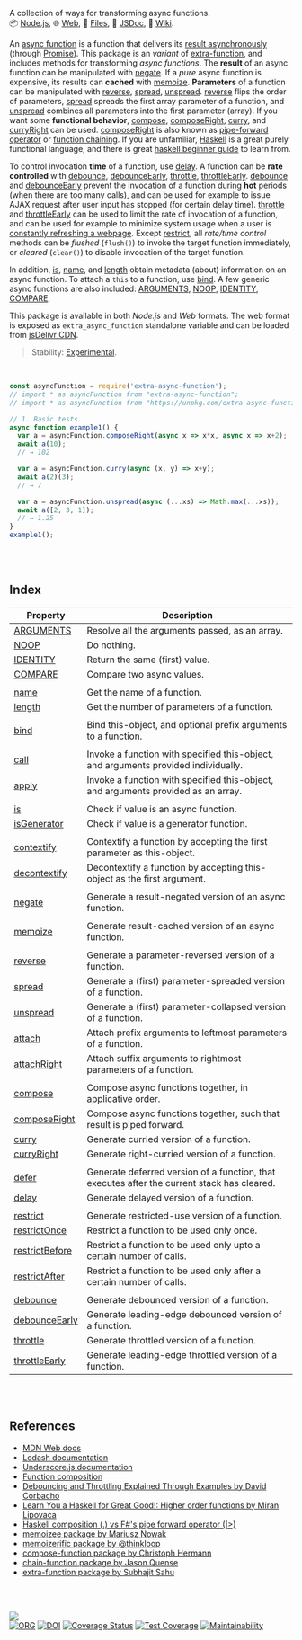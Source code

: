 A collection of ways for transforming async functions.<br>
📦 [Node.js](https://www.npmjs.com/package/extra-async-function),
🌐 [Web](https://www.npmjs.com/package/extra-async-function.web),
📜 [Files](https://unpkg.com/extra-async-function/),
📰 [JSDoc](https://nodef.github.io/extra-async-function/),
📘 [Wiki](https://github.com/nodef/extra-async-function/wiki/).

An [async function] is a function that delivers its [result asynchronously]
(through [Promise]). This package is an *variant* of [extra-function], and
includes methods for transforming *async functions*. The **result** of an async
function can be manipulated with [negate]. If a *pure* async function is
expensive, its results can **cached** with [memoize]. **Parameters** of a
function can be manipulated with [reverse], [spread], [unspread]. [reverse]
flips the order of parameters, [spread] spreads the first array parameter of a
function, and [unspread] combines all parameters into the first parameter
(array). If you want some **functional behavior**, [compose], [composeRight],
[curry], and [curryRight] can be used. [composeRight] is also known as
[pipe-forward operator] or [function chaining]. If you are unfamiliar, [Haskell]
is a great purely functional language, and there is great [haskell beginner
guide] to learn from.

To control invocation **time** of a function, use [delay]. A function can be
**rate controlled** with [debounce], [debounceEarly], [throttle],
[throttleEarly]. [debounce] and [debounceEarly] prevent the invocation of a
function during **hot** periods (when there are too many calls), and can be used
for example to issue AJAX request after user input has stopped (for certain
delay time). [throttle] and [throttleEarly] can be used to limit the rate of
invocation of a function, and can be used for example to minimize system usage
when a user is [constantly refreshing a webpage]. Except [restrict], all
*rate/time control* methods can be *flushed* (`flush()`) to invoke the target
function immediately, or *cleared* (`clear()`) to disable invocation of the
target function.

In addition, [is], [name], and [length] obtain metadata (about) information on
an async function. To attach a `this` to a function, use [bind]. A few generic
async functions are also included: [ARGUMENTS], [NOOP], [IDENTITY], [COMPARE].

This package is available in both *Node.js* and *Web* formats. The web format is
exposed as `extra_async_function` standalone variable and can be loaded from
[jsDelivr CDN].

[async function]: https://developer.mozilla.org/en-US/docs/Web/JavaScript/Reference/Statements/async_function
[result asynchronously]: https://exploringjs.com/impatient-js/ch_async-functions.html#async-constructs
[Promise]: https://developer.mozilla.org/en-US/docs/Web/JavaScript/Reference/Global_Objects/Promise
[extra-function]: https://www.npmjs.com/package/extra-function
[pipe-forward operator]: https://stackoverflow.com/questions/1457140/haskell-composition-vs-fs-pipe-forward-operator
[function chaining]: https://www.npmjs.com/package/chain-function
[Haskell]: https://www.haskell.org
[haskell beginner guide]: http://learnyouahaskell.com
[constantly refreshing a webpage]: https://tenor.com/view/social-network-mark-zuckerberg-refresh-movie-jesse-eisenberg-gif-12095762
[jsDelivr CDN]: https://cdn.jsdelivr.net/npm/extra-async-function.web/index.js

> Stability: [Experimental](https://www.youtube.com/watch?v=L1j93RnIxEo).

<br>


```javascript
const asyncFunction = require('extra-async-function');
// import * as asyncFunction from "extra-async-function";
// import * as asyncFunction from "https://unpkg.com/extra-async-function/index.mjs"; (deno)

// 1. Basic tests.
async function example1() {
  var a = asyncFunction.composeRight(async x => x*x, async x => x+2);
  await a(10);
  // → 102

  var a = asyncFunction.curry(async (x, y) => x+y);
  await a(2)(3);
  // → 7

  var a = asyncFunction.unspread(async (...xs) => Math.max(...xs));
  await a([2, 3, 1]);
  // → 1.25
}
example1();
```

<br>
<br>


## Index

| Property | Description |
|  ----  |  ----  |
| [ARGUMENTS] | Resolve all the arguments passed, as an array. |
| [NOOP] | Do nothing. |
| [IDENTITY] | Return the same (first) value. |
| [COMPARE] | Compare two async values. |
|  |  |
| [name] | Get the name of a function. |
| [length] | Get the number of parameters of a function. |
|  |  |
| [bind] | Bind this-object, and optional prefix arguments to a function. |
|  |  |
| [call] | Invoke a function with specified this-object, and arguments provided individually. |
| [apply] | Invoke a function with specified this-object, and arguments provided as an array. |
|  |  |
| [is] | Check if value is an async function. |
| [isGenerator] | Check if value is a generator function. |
|  |  |
| [contextify] | Contextify a function by accepting the first parameter as this-object. |
| [decontextify] | Decontextify a function by accepting this-object as the first argument. |
|  |  |
| [negate] | Generate a result-negated version of an async function. |
|  |  |
| [memoize] | Generate result-cached version of an async function. |
|  |  |
| [reverse] | Generate a parameter-reversed version of a function. |
| [spread] | Generate a (first) parameter-spreaded version of a function. |
| [unspread] | Generate a (first) parameter-collapsed version of a function. |
| [attach] | Attach prefix arguments to leftmost parameters of a function. |
| [attachRight] | Attach suffix arguments to rightmost parameters of a function. |
|  |  |
| [compose] | Compose async functions together, in applicative order. |
| [composeRight] | Compose async functions together, such that result is piped forward. |
| [curry] | Generate curried version of a function. |
| [curryRight] | Generate right-curried version of a function. |
|  |  |
| [defer] | Generate deferred version of a function, that executes after the current stack has cleared. |
| [delay] | Generate delayed version of a function. |
|  |  |
| [restrict] | Generate restricted-use version of a function. |
| [restrictOnce] | Restrict a function to be used only once. |
| [restrictBefore] | Restrict a function to be used only upto a certain number of calls. |
| [restrictAfter] | Restrict a function to be used only after a certain number of calls. |
|  |  |
| [debounce] | Generate debounced version of a function. |
| [debounceEarly] | Generate leading-edge debounced version of a function. |
| [throttle] | Generate throttled version of a function. |
| [throttleEarly] | Generate leading-edge throttled version of a function. |

<br>
<br>


## References

- [MDN Web docs](https://developer.mozilla.org/en-US/docs/Web/JavaScript/Reference)
- [Lodash documentation](https://lodash.com/docs/4.17.15)
- [Underscore.js documentation](https://underscorejs.org/)
- [Function composition](https://en.wikipedia.org/wiki/Function_composition)
- [Debouncing and Throttling Explained Through Examples by David Corbacho](https://css-tricks.com/debouncing-throttling-explained-examples/)
- [Learn You a Haskell for Great Good!: Higher order functions by Miran Lipovaca](http://learnyouahaskell.com/higher-order-functions)
- [Haskell composition (.) vs F#'s pipe forward operator (|>)](https://stackoverflow.com/questions/1457140/haskell-composition-vs-fs-pipe-forward-operator)
- [memoizee package by Mariusz Nowak](https://www.npmjs.com/package/memoizee)
- [memoizerific package by @thinkloop](https://www.npmjs.com/package/memoizerific)
- [compose-function package by Christoph Hermann](https://www.npmjs.com/package/compose-function)
- [chain-function package by Jason Quense](https://www.npmjs.com/package/chain-function)
- [extra-function package by Subhajit Sahu](https://www.npmjs.com/package/extra-function)

<br>
<br>


[![](https://img.youtube.com/vi/pIQwho5EU8w/maxresdefault.jpg)](https://www.youtube.com/watch?v=pIQwho5EU8w)<br>
[![ORG](https://img.shields.io/badge/org-nodef-green?logo=Org)](https://nodef.github.io)
[![DOI](https://zenodo.org/badge/277720718.svg)](https://zenodo.org/badge/latestdoi/277720718)
[![Coverage Status](https://coveralls.io/repos/github/nodef/extra-async-function/badge.svg?branch=master)](https://coveralls.io/github/nodef/extra-async-function?branch=master)
[![Test Coverage](https://api.codeclimate.com/v1/badges/8e1e922c3b1ea166857b/test_coverage)](https://codeclimate.com/github/nodef/extra-async-function/test_coverage)
[![Maintainability](https://api.codeclimate.com/v1/badges/8e1e922c3b1ea166857b/maintainability)](https://codeclimate.com/github/nodef/extra-async-function/maintainability)


[ARGUMENTS]: https://nodef.github.io/extra-async-function/functions/ARGUMENTS.html
[NOOP]: https://nodef.github.io/extra-async-function/functions/NOOP.html
[IDENTITY]: https://nodef.github.io/extra-async-function/functions/IDENTITY.html
[COMPARE]: https://nodef.github.io/extra-async-function/functions/COMPARE.html
[is]: https://nodef.github.io/extra-async-function/functions/is.html
[name]: https://nodef.github.io/extra-async-function/functions/name.html
[bind]: https://nodef.github.io/extra-async-function/functions/bind.html
[negate]: https://nodef.github.io/extra-async-function/functions/negate.html
[memoize]: https://nodef.github.io/extra-async-function/functions/memoize.html
[reverse]: https://nodef.github.io/extra-async-function/functions/reverse.html
[spread]: https://nodef.github.io/extra-async-function/functions/spread.html
[unspread]: https://nodef.github.io/extra-async-function/functions/unspread.html
[compose]: https://nodef.github.io/extra-async-function/functions/compose.html
[composeRight]: https://nodef.github.io/extra-async-function/functions/composeRight.html
[curry]: https://nodef.github.io/extra-async-function/functions/curry.html
[curryRight]: https://nodef.github.io/extra-async-function/functions/curryRight.html
[delay]: https://nodef.github.io/extra-async-function/functions/delay.html
[debounce]: https://nodef.github.io/extra-async-function/functions/debounce.html
[debounceEarly]: https://nodef.github.io/extra-async-function/functions/debounceEarly.html
[throttle]: https://nodef.github.io/extra-async-function/functions/throttle.html
[throttleEarly]: https://nodef.github.io/extra-async-function/functions/throttleEarly.html
[length]: https://nodef.github.io/extra-async-function/functions/length.html
[call]: https://nodef.github.io/extra-async-function/functions/call.html
[apply]: https://nodef.github.io/extra-async-function/functions/apply.html
[isGenerator]: https://nodef.github.io/extra-async-function/functions/isGenerator.html
[contextify]: https://nodef.github.io/extra-async-function/functions/contextify.html
[decontextify]: https://nodef.github.io/extra-async-function/functions/decontextify.html
[attach]: https://nodef.github.io/extra-async-function/functions/attach.html
[attachRight]: https://nodef.github.io/extra-async-function/functions/attachRight.html
[defer]: https://nodef.github.io/extra-async-function/functions/defer.html
[restrict]: https://nodef.github.io/extra-async-function/functions/restrict.html
[restrictOnce]: https://nodef.github.io/extra-async-function/functions/restrictOnce.html
[restrictBefore]: https://nodef.github.io/extra-async-function/functions/restrictBefore.html
[restrictAfter]: https://nodef.github.io/extra-async-function/functions/restrictAfter.html
